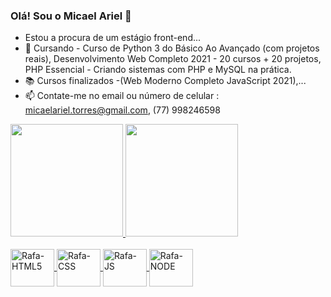 ### Olá! Sou o Micael Ariel 👋
- Estou a procura de um estágio front-end...
- 🌱 Cursando - Curso de Python 3 do Básico Ao Avançado (com projetos reais), Desenvolvimento Web Completo 2021 - 20 cursos + 20 projetos, PHP Essencial - Criando sistemas com PHP e MySQL na prática.
- 📚 Cursos finalizados -(Web Moderno Completo JavaScript 2021),...
- 📫 Contate-me no email ou número de celular : micaelariel.torres@gmail.com, (77) 998246598

<div>
  <a href="https://github.com/MicaelAriel">
    <img height="180em" src="https://github-readme-stats.vercel.app/api?username=MicaelAriel&show_icons=true&theme=blue-green&include_all_commits=true&count_private=true"/>
    <img height="180em" src="https://github-readme-stats.vercel.app/api/top-langs/?username=MicaelAriel&layout=compact&langs_count=16&theme=blue-green"/>
    </div>
  
  <div style="display: inline_block"><br>
    <img align="center" alt="Rafa-HTML5" height="60" width="70" src="https://img.shields.io/badge/HTML5-E34F26?style=for-the-badge&logo=html5&logoColor=white">
    <img align="center" alt="Rafa-CSS" height="60" width="70" src="https://img.shields.io/badge/CSS-239120?&style=for-the-badge&logo=css3&logoColor=white">
    <img align="center" alt="Rafa-JS" height="60" width="70" src="https://img.shields.io/badge/JavaScript-323330?style=for-the-badge&logo=javascript&logoColor=F7DF1E">
    <img align="center" alt="Rafa-NODE" height="60" width="70" src="https://img.shields.io/badge/Node.js-43853D?style=for-the-badge&logo=node.js&logoColor=white">
   
  </div>
  

  
  
  
  
  
